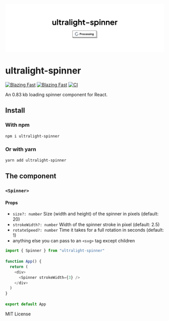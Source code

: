![Repo Banner](./.github/repo-banner.png)

# ultralight-spinner

[![Blazing Fast](https://badgen.net/npm/v/ultralight-spinner)](https://npm.im/ultralight-spinner) [![Blazing Fast](https://badgen.net/bundlephobia/minzip/ultralight-spinner)](https://npm.im/ultralight-spinner) [![CI](https://github.com/assarbertil/ultralight-spinner/actions/workflows/main.yml/badge.svg)](https://github.com/assarbertil/ultralight-spinner/actions/workflows/main.yml)

An 0.83 kb loading spinner component for React.

## Install

### With npm

```sh
npm i ultralight-spinner
```

### Or with yarn

```sh
yarn add ultralight-spinner
```

## The component

### `<Spinner>`

#### Props

- `size?: number` Size (width and height) of the spinner in pixels (default: 20)
- `strokeWidth?: number` Width of the spinner stroke in pixel (default: 2.5)
- `rotateSpeed?: number` Time it takes for a full rotation in seconds (default: 1)
- anything else you can pass to an `<svg>` tag except children

```js
import { Spinner } from "ultralight-spinner"

function App() {
  return (
    <div>
      <Spinner strokeWidth={3} />
    </div>
  )
}

export default App
```

MIT License
